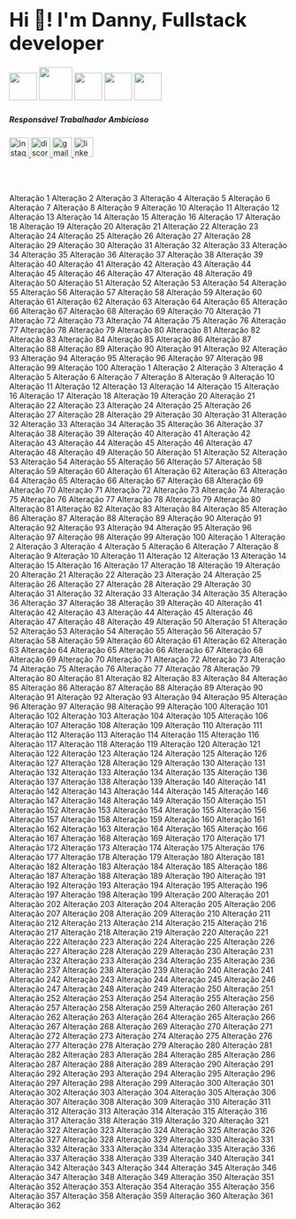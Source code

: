 <h1 align="left" style="font-size:35px">Hi 👋! I'm  Danny, Fullstack developer</h1>


<div align="left"

   <img width="50px" src="https://cdn.jsdelivr.net/gh/devicons/devicon@latest/icons/laravel/laravel-original.svg" />

  <img width="50px" src="https://cdn.jsdelivr.net/gh/devicons/devicon@latest/icons/react/react-original.svg" />

 <img width="60px"  src="https://cdn.jsdelivr.net/gh/devicons/devicon@latest/icons/tailwindcss/tailwindcss-original.svg" />

 <img width="50px" src="https://cdn.jsdelivr.net/gh/devicons/devicon@latest/icons/sqlite/sqlite-original.svg" />

 <img width="50px" src="https://cdn.jsdelivr.net/gh/devicons/devicon@latest/icons/typescript/typescript-original.svg" />

 <img width="50px" src="https://cdn.jsdelivr.net/gh/devicons/devicon@latest/icons/redux/redux-original.svg" />

</div>

###

<h5 align="left">Responsável  Trabalhador Ambicioso</h5>

###

<div align="left">
  <a href="https://www.instagram.com/danilson.abelardo/" target="_blank">
    <img src="https://img.shields.io/static/v1?message=Instagram&logo=instagram&label=&color=E4405F&logoColor=white&labelColor=&style=for-the-badge" height="35" alt="instagram logo"  />
  </a>
  <a href="https://discord.com/channels/832250855466074133/1094909927669125161" target="_blank">
    <img src="https://img.shields.io/static/v1?message=Discord&logo=discord&label=&color=7289DA&logoColor=white&labelColor=&style=for-the-badge" height="35" alt="discord logo"  />
  </a>
  <a href="944440377esma@gmail.com" target="_blank">
    <img src="https://img.shields.io/static/v1?message=Gmail&logo=gmail&label=&color=D14836&logoColor=white&labelColor=&style=for-the-badge" height="35" alt="gmail logo"  />
  </a>
  <a href="https://www.linkedin.com/in/danilson-kayumbuca-11695522b/?originalSubdomain=ao" target="_blank">
    <img src="https://img.shields.io/static/v1?message=LinkedIn&logo=linkedin&label=&color=0077B5&logoColor=white&labelColor=&style=for-the-badge" height="35" alt="linkedin logo"  />
  </a>
</div>

###

<br clear="both">

###
Alteração 1
Alteração 2
Alteração 3
Alteração 4
Alteração 5
Alteração 6
Alteração 7
Alteração 8
Alteração 9
Alteração 10
Alteração 11
Alteração 12
Alteração 13
Alteração 14
Alteração 15
Alteração 16
Alteração 17
Alteração 18
Alteração 19
Alteração 20
Alteração 21
Alteração 22
Alteração 23
Alteração 24
Alteração 25
Alteração 26
Alteração 27
Alteração 28
Alteração 29
Alteração 30
Alteração 31
Alteração 32
Alteração 33
Alteração 34
Alteração 35
Alteração 36
Alteração 37
Alteração 38
Alteração 39
Alteração 40
Alteração 41
Alteração 42
Alteração 43
Alteração 44
Alteração 45
Alteração 46
Alteração 47
Alteração 48
Alteração 49
Alteração 50
Alteração 51
Alteração 52
Alteração 53
Alteração 54
Alteração 55
Alteração 56
Alteração 57
Alteração 58
Alteração 59
Alteração 60
Alteração 61
Alteração 62
Alteração 63
Alteração 64
Alteração 65
Alteração 66
Alteração 67
Alteração 68
Alteração 69
Alteração 70
Alteração 71
Alteração 72
Alteração 73
Alteração 74
Alteração 75
Alteração 76
Alteração 77
Alteração 78
Alteração 79
Alteração 80
Alteração 81
Alteração 82
Alteração 83
Alteração 84
Alteração 85
Alteração 86
Alteração 87
Alteração 88
Alteração 89
Alteração 90
Alteração 91
Alteração 92
Alteração 93
Alteração 94
Alteração 95
Alteração 96
Alteração 97
Alteração 98
Alteração 99
Alteração 100
Alteração 1
Alteração 2
Alteração 3
Alteração 4
Alteração 5
Alteração 6
Alteração 7
Alteração 8
Alteração 9
Alteração 10
Alteração 11
Alteração 12
Alteração 13
Alteração 14
Alteração 15
Alteração 16
Alteração 17
Alteração 18
Alteração 19
Alteração 20
Alteração 21
Alteração 22
Alteração 23
Alteração 24
Alteração 25
Alteração 26
Alteração 27
Alteração 28
Alteração 29
Alteração 30
Alteração 31
Alteração 32
Alteração 33
Alteração 34
Alteração 35
Alteração 36
Alteração 37
Alteração 38
Alteração 39
Alteração 40
Alteração 41
Alteração 42
Alteração 43
Alteração 44
Alteração 45
Alteração 46
Alteração 47
Alteração 48
Alteração 49
Alteração 50
Alteração 51
Alteração 52
Alteração 53
Alteração 54
Alteração 55
Alteração 56
Alteração 57
Alteração 58
Alteração 59
Alteração 60
Alteração 61
Alteração 62
Alteração 63
Alteração 64
Alteração 65
Alteração 66
Alteração 67
Alteração 68
Alteração 69
Alteração 70
Alteração 71
Alteração 72
Alteração 73
Alteração 74
Alteração 75
Alteração 76
Alteração 77
Alteração 78
Alteração 79
Alteração 80
Alteração 81
Alteração 82
Alteração 83
Alteração 84
Alteração 85
Alteração 86
Alteração 87
Alteração 88
Alteração 89
Alteração 90
Alteração 91
Alteração 92
Alteração 93
Alteração 94
Alteração 95
Alteração 96
Alteração 97
Alteração 98
Alteração 99
Alteração 100
Alteração 1
Alteração 2
Alteração 3
Alteração 4
Alteração 5
Alteração 6
Alteração 7
Alteração 8
Alteração 9
Alteração 10
Alteração 11
Alteração 12
Alteração 13
Alteração 14
Alteração 15
Alteração 16
Alteração 17
Alteração 18
Alteração 19
Alteração 20
Alteração 21
Alteração 22
Alteração 23
Alteração 24
Alteração 25
Alteração 26
Alteração 27
Alteração 28
Alteração 29
Alteração 30
Alteração 31
Alteração 32
Alteração 33
Alteração 34
Alteração 35
Alteração 36
Alteração 37
Alteração 38
Alteração 39
Alteração 40
Alteração 41
Alteração 42
Alteração 43
Alteração 44
Alteração 45
Alteração 46
Alteração 47
Alteração 48
Alteração 49
Alteração 50
Alteração 51
Alteração 52
Alteração 53
Alteração 54
Alteração 55
Alteração 56
Alteração 57
Alteração 58
Alteração 59
Alteração 60
Alteração 61
Alteração 62
Alteração 63
Alteração 64
Alteração 65
Alteração 66
Alteração 67
Alteração 68
Alteração 69
Alteração 70
Alteração 71
Alteração 72
Alteração 73
Alteração 74
Alteração 75
Alteração 76
Alteração 77
Alteração 78
Alteração 79
Alteração 80
Alteração 81
Alteração 82
Alteração 83
Alteração 84
Alteração 85
Alteração 86
Alteração 87
Alteração 88
Alteração 89
Alteração 90
Alteração 91
Alteração 92
Alteração 93
Alteração 94
Alteração 95
Alteração 96
Alteração 97
Alteração 98
Alteração 99
Alteração 100
Alteração 101
Alteração 102
Alteração 103
Alteração 104
Alteração 105
Alteração 106
Alteração 107
Alteração 108
Alteração 109
Alteração 110
Alteração 111
Alteração 112
Alteração 113
Alteração 114
Alteração 115
Alteração 116
Alteração 117
Alteração 118
Alteração 119
Alteração 120
Alteração 121
Alteração 122
Alteração 123
Alteração 124
Alteração 125
Alteração 126
Alteração 127
Alteração 128
Alteração 129
Alteração 130
Alteração 131
Alteração 132
Alteração 133
Alteração 134
Alteração 135
Alteração 136
Alteração 137
Alteração 138
Alteração 139
Alteração 140
Alteração 141
Alteração 142
Alteração 143
Alteração 144
Alteração 145
Alteração 146
Alteração 147
Alteração 148
Alteração 149
Alteração 150
Alteração 151
Alteração 152
Alteração 153
Alteração 154
Alteração 155
Alteração 156
Alteração 157
Alteração 158
Alteração 159
Alteração 160
Alteração 161
Alteração 162
Alteração 163
Alteração 164
Alteração 165
Alteração 166
Alteração 167
Alteração 168
Alteração 169
Alteração 170
Alteração 171
Alteração 172
Alteração 173
Alteração 174
Alteração 175
Alteração 176
Alteração 177
Alteração 178
Alteração 179
Alteração 180
Alteração 181
Alteração 182
Alteração 183
Alteração 184
Alteração 185
Alteração 186
Alteração 187
Alteração 188
Alteração 189
Alteração 190
Alteração 191
Alteração 192
Alteração 193
Alteração 194
Alteração 195
Alteração 196
Alteração 197
Alteração 198
Alteração 199
Alteração 200
Alteração 201
Alteração 202
Alteração 203
Alteração 204
Alteração 205
Alteração 206
Alteração 207
Alteração 208
Alteração 209
Alteração 210
Alteração 211
Alteração 212
Alteração 213
Alteração 214
Alteração 215
Alteração 216
Alteração 217
Alteração 218
Alteração 219
Alteração 220
Alteração 221
Alteração 222
Alteração 223
Alteração 224
Alteração 225
Alteração 226
Alteração 227
Alteração 228
Alteração 229
Alteração 230
Alteração 231
Alteração 232
Alteração 233
Alteração 234
Alteração 235
Alteração 236
Alteração 237
Alteração 238
Alteração 239
Alteração 240
Alteração 241
Alteração 242
Alteração 243
Alteração 244
Alteração 245
Alteração 246
Alteração 247
Alteração 248
Alteração 249
Alteração 250
Alteração 251
Alteração 252
Alteração 253
Alteração 254
Alteração 255
Alteração 256
Alteração 257
Alteração 258
Alteração 259
Alteração 260
Alteração 261
Alteração 262
Alteração 263
Alteração 264
Alteração 265
Alteração 266
Alteração 267
Alteração 268
Alteração 269
Alteração 270
Alteração 271
Alteração 272
Alteração 273
Alteração 274
Alteração 275
Alteração 276
Alteração 277
Alteração 278
Alteração 279
Alteração 280
Alteração 281
Alteração 282
Alteração 283
Alteração 284
Alteração 285
Alteração 286
Alteração 287
Alteração 288
Alteração 289
Alteração 290
Alteração 291
Alteração 292
Alteração 293
Alteração 294
Alteração 295
Alteração 296
Alteração 297
Alteração 298
Alteração 299
Alteração 300
Alteração 301
Alteração 302
Alteração 303
Alteração 304
Alteração 305
Alteração 306
Alteração 307
Alteração 308
Alteração 309
Alteração 310
Alteração 311
Alteração 312
Alteração 313
Alteração 314
Alteração 315
Alteração 316
Alteração 317
Alteração 318
Alteração 319
Alteração 320
Alteração 321
Alteração 322
Alteração 323
Alteração 324
Alteração 325
Alteração 326
Alteração 327
Alteração 328
Alteração 329
Alteração 330
Alteração 331
Alteração 332
Alteração 333
Alteração 334
Alteração 335
Alteração 336
Alteração 337
Alteração 338
Alteração 339
Alteração 340
Alteração 341
Alteração 342
Alteração 343
Alteração 344
Alteração 345
Alteração 346
Alteração 347
Alteração 348
Alteração 349
Alteração 350
Alteração 351
Alteração 352
Alteração 353
Alteração 354
Alteração 355
Alteração 356
Alteração 357
Alteração 358
Alteração 359
Alteração 360
Alteração 361
Alteração 362
